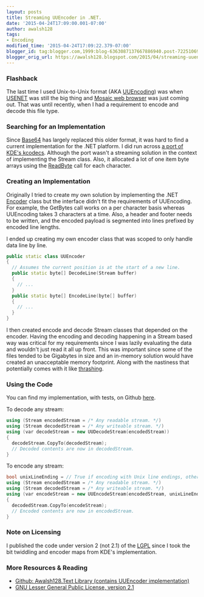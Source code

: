 ```yaml
---
layout: posts
title: Streaming UUEncoder in .NET.
date: '2015-04-24T17:09:00.001-07:00'
author: awalsh128
tags:
- Encoding
modified_time: '2015-04-24T17:09:22.379-07:00'
blogger_id: tag:blogger.com,1999:blog-6363087137667886940.post-7225106951260315303
blogger_orig_url: https://awalsh128.blogspot.com/2015/04/streaming-uuencoder-in-net.html
---
```


### Flashback

The last time I used Unix-to-Unix format (AKA
[UUEncoding](http://en.wikipedia.org/wiki/Uuencoding)) was when
[USENET](http://en.wikipedia.org/wiki/Usenet) was still the big thing
and [Mosaic web
browser](http://en.wikipedia.org/wiki/Mosaic_%28web_browser%29) was just
coming out. That was until recently, when I had a requirement to encode
and decode this file type.

### Searching for an Implementation

Since [Base64](http://en.wikipedia.org/wiki/Base64) has largely replaced
this older format, it was hard to find a current implementation for the
.NET platform. I did run across [a port
of](http://geekswithblogs.net/kobush/archive/2005/12/18/63486.aspx)
[KDE\'s
kcodecs](http://websvn.kde.org/trunk/KDE/kdelibs/kdecore/kcodecs.cpp?view=markup&pathrev=486059).
Although the port wasn\'t a streaming solution in the context of
implementing the Stream class. Also, it allocated a lot of one item byte
arrays using the
[ReadByte](https://msdn.microsoft.com/en-us/library/system.io.stream.readbyte%28v=vs.110%29.aspx)
call for each character.

### Creating an Implementation

Originally I tried to create my own solution by implementing the .NET
[Encoder](https://msdn.microsoft.com/en-us/library/system.text.encoder%28v=vs.110%29.aspx)
class but the interface didn\'t fit the requirements of UUEncoding. For
example, the GetBytes call works on a per character basis whereas
UUEncoding takes 3 characters at a time. Also, a header and footer needs
to be written, and the encoded payload is segmented into lines prefixed
by encoded line lengths.

I ended up creating my own encoder class that was scoped to only handle
data line by line.

```cpp
public static class UUEncoder
{
  // Assumes the current position is at the start of a new line.
  public static byte[] DecodeLine(Stream buffer)
  {
    // ...
  }  
  public static byte[] EncodeLine(byte[] buffer)
  {
    // ...
  }
}
```

I then created encode and decode Stream classes that depended on the
encoder. Having the encoding and decoding happening in a Stream based
way was critical for my requirements since I was lazily evaluating the
data and wouldn\'t just read it all up front. This was important since
some of the files tended to be Gigabytes in size and an in-memory
solution would have created an unacceptable memory footprint. Along with
the nastiness that potentially comes with it like
[thrashing](http://en.wikipedia.org/wiki/Thrashing_%28computer_science%29).

### Using the Code

You can find my implementation, with tests, on Github
[here](https://github.com/awalsh128/Awalsh128.Text).

To decode any stream:

```cpp
using (Stream encodedStream = /* Any readable stream. */)
using (Stream decodedStream = /* Any writeable stream. */)
using (var decodeStream = new UUDecodeStream(encodedStream))
{ 
  decodeStream.CopyTo(decodedStream);
  // Decoded contents are now in decodedStream.
}
```

To encode any stream:

```cpp
bool unixLineEnding = // True if encoding with Unix line endings, otherwise false.
using (Stream encodedStream = /* Any readable stream. */)
using (Stream decodedStream = /* Any writeable stream. */)
using (var encodeStream = new UUEncodeStream(encodedStream, unixLineEnding))
{
  decodedStream.CopyTo(encodeStream);
  // Encoded contents are now in encodedStream.
}
```

### Note on Licensing

I published the code under version 2 (not 2.1) of the
[LGPL](http://en.wikipedia.org/wiki/GNU_Lesser_General_Public_License)
since I took the bit twiddling and encoder maps from KDE\'s
implementation.

### More Resources & Reading

- [Github: Awalsh128.Text Library (contains UUEncoder implementation)](https://github.com/awalsh128/Awalsh128.Text)
- [GNU Lesser General Public License, version 2.1](https://www.gnu.org/licenses/lgpl-2.1.html)
